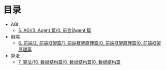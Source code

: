 
# 目录


- AGI
	- [5. AGI/3. Agent 篇/0. 前言|Agent 篇](/post/923eccb881c559c98e2fa78fcd663636.html#5-AGI/3-Agent-篇/0-前言|Agent-篇)
- 前端
	- [6. 前端/2. 前端框架篇/1. 前端框架原理篇/0. 前端框架原理篇|0. 前端框架原理篇](/post/923eccb881c559c98e2fa78fcd663636.html#6-前端/2-前端框架篇/1-前端框架原理篇/0-前端框架原理篇|0-前端框架原理篇)
- 算法
	- [7. 算法/10. 数据结构篇/0. 数据结构篇|0. 数据结构篇](/post/923eccb881c559c98e2fa78fcd663636.html#7-算法/10-数据结构篇/0-数据结构篇|0-数据结构篇)
